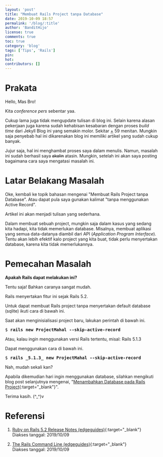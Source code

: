 ```yaml
---
layout: 'post'
title: "Membuat Rails Project tanpa Database"
date: 2019-10-09 18:57
permalink: '/blog/:title'
author: 'BanditHijo'
license: true
comments: true
toc: true
category: 'blog'
tags: ['Tips', 'Rails']
pin:
hot:
contributors: []
---
```


<!-- BANNER OF THE POST -->
<!-- <img class="post&#45;body&#45;img" src="{{ site.lazyload.logo_blank_banner }}" data&#45;echo="#" alt="banner"> -->

# Prakata

Hello, Mas Bro!

Kita *conference pers* sebentar yaa.

Cukup lama juga tidak mengupdate tulisan di blog ini. Selain karena alasan pekerjaan juga karena sudah kehabisan kesabaran dengan proses *build time* dari Jekyll Blog ini yang semakin molor. Sekitar <u>+</u> 59 menitan. Mungkin saja penyebab hal ini dikarenakan blog ini memiliki artikel yang sudah cukup banyak.

Jujur saja, hal ini menghambat proses saya dalam menulis. Namun, masalah ini sudah berhasil saya ~~akalin~~ atasin. Mungkin, setelah ini akan saya posting bagaimana cara saya mengatasi masalah ini.

# Latar Belakang Masalah

Oke, kembali ke topik bahasan mengenai "Membuat Rails Project tanpa Database". Atau dapat pula saya gunakan kalimat "tanpa menggunakan Active Record".

Artikel ini akan menjadi tulisan yang sederhana.

Dalam membuat sebuah project, mungkin saja dalam kasus yang sedang kita hadapi, kita tidak memerlukan database. Misalnya, membuat aplikasi yang semua data-datanya diambil dari API (*Application Program Interface*). Tentu akan lebih efektif kalo project yang kita buat, tidak perlu menyertakan database, karena kita tidak memerlukannya.

# Pemecahan Masalah

**Apakah Rails dapat melakukan ini?**

Tentu saja! Bahkan caranya sangat mudah.

Rails menyertakan fitur ini sejak Rails 5.2.

Untuk dapat membuat Rails project tanpa menyertakan default database (sqlite) ikuti cara di bawah ini.

Saat akan menginisialisasi project baru, lakukan perintah di bawah ini.

<pre>
$ <b>rails new ProjectMahal --skip-active-record</b>
</pre>

Atau, kalau ingin menggunakan versi Rails tertentu, misal: Rails 5.1.3

Dapat menggunakan cara di bawah ini.

<pre>
$ <b>rails _5.1.3_ new ProjectMahal --skip-active-record</b>
</pre>

Nah, mudah sekali kan?

Apabila dikemudian hari ingin menggunakan database, silahkan mengikuti blog post selanjutnya mengenai, "[Menambahkan Database pada Rails Project](/blog/menambahkan-database-pada-rails-project){:target="_blank"}".

Terima kasih. (^_^)v


# Referensi

1. [Ruby on Rails 5.2 Release Notes (edgeguides)](https://edgeguides.rubyonrails.org/5_2_release_notes.html){:target="_blank"}
<br>Diakses tanggal: 2019/10/09

2. [The Rails Command Line (edgeguides)](https://edgeguides.rubyonrails.org/command_line.html){:target="_blank"}
<br>Diakses tanggal: 2019/10/09
